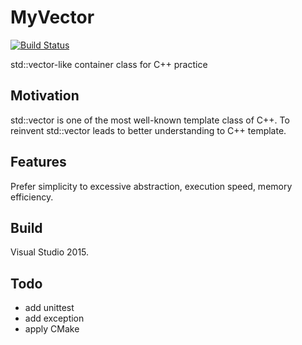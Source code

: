MyVector
========

[![Build Status](https://travis-ci.org/minus9d/MyVector.svg?branch=master)](https://travis-ci.org/minus9d/MyVector)

std::vector-like container class for C++ practice

## Motivation

std::vector is one of the most well-known template class of C++. To reinvent std::vector leads to better understanding to C++ template.

## Features

Prefer simplicity to excessive abstraction, execution speed, memory efficiency.

## Build

Visual Studio 2015.

## Todo

* add unittest
* add exception
* apply CMake
